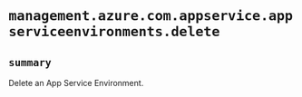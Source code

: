 # `management.azure.com.appservice.appserviceenvironments.delete`

## `summary`
Delete an App Service Environment.



